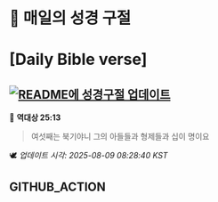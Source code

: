 # 🙏 매일의 성경 구절
# [Daily Bible verse]
## [![README에 성경구절 업데이트](https://github.com/DONGSUKA/first_test/actions/workflows/update-readme-bible.yml/badge.svg)](https://github.com/DONGSUKA/first_test/actions/workflows/update-readme-bible.yml)
<!-- START_BIBLE_VERSE -->
📖 **역대상 25:13**
> 여섯째는 북기야니 그의 아들들과 형제들과 십이 명이요

🕊️ _업데이트 시각: 2025-08-09 08:28:40 KST_
  <!-- END_BIBLE_VERSE -->
## GITHUB_ACTION

